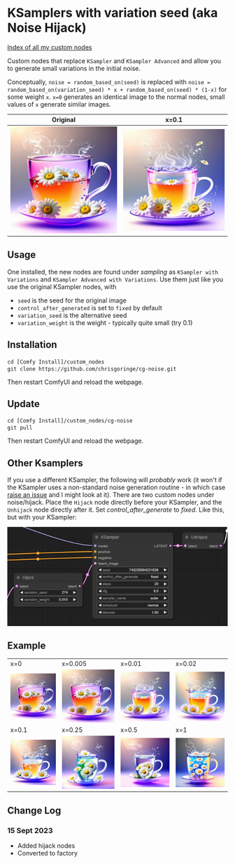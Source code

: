 # KSamplers with variation seed (aka Noise Hijack)

[Index of all my custom nodes](https://github.com/chrisgoringe/cg-nodes-index)

Custom nodes that replace `KSampler` and `KSampler Advanced` and allow you to generate small variations in the initial noise.

Conceptually, `noise = random_based_on(seed)` is replaced with `noise = random_based_on(variation_seed) * x + random_based_on(seed) * (1-x)` for some weight `x`. `x=0` generates an identical image to the normal nodes, small values of `x` generate similar images.

|Original|x=0.1|
|-|-|
|![Original](docs/variation_000.png)|![Variation](docs/variation_010.png)|

## Usage

One installed, the new nodes are found under *sampling* as `KSampler with Variations` and `KSampler Advanced with Variations`. Use them just like you use the original KSampler nodes, with

- `seed` is the seed for the original image
- `control_after_generated` is set to `fixed` by default
- `variation_seed` is the alternative seed
- `variation_weight` is the weight - typically quite small (try 0.1)

## Installation

```
cd [Comfy Install]/custom_nodes
git clone https://github.com/chrisgoringe/cg-noise.git
```
Then restart ComfyUI and reload the webpage.

## Update

```
cd [Comfy Install]/custom_nodes/cg-noise
git pull
```
Then restart ComfyUI and reload the webpage.

## Other Ksamplers
If you use a different KSampler, the following will *probably* work (it won't if the KSampler uses a non-standard noise generation routine - in which case [raise an issue](https://github.com/chrisgoringe/cg-noise/issues) and I might look at it).
There are two custom nodes under noise/hijack. Place the `Hijack` node directly before your KSampler, and the `Unhijack` node directly after it. Set *control_after_generate* to *fixed*. Like this, but with your KSampler:

![hijack](docs/hijack.png)

## Example

|||||
|-|-|-|-|
|x=0|x=0.005|x=0.01|x=0.02|
|![Original](docs/variation_000.png)|![x=0.005](docs/variation_005.png)|![x=0.010](docs/variation_010.png)|![x=0.2](docs/variation_020.png)|
|x=0.1|x=0.25|x=0.5|x=1|
|![x=0.1](docs/variation_100.png)|![x=0.25](docs/variation_250.png)|![x=05](docs/variation_500.png)|![x=1](docs/variation_1000.png)|

## Change Log

### 15 Sept 2023

- Added hijack nodes
- Converted to factory 